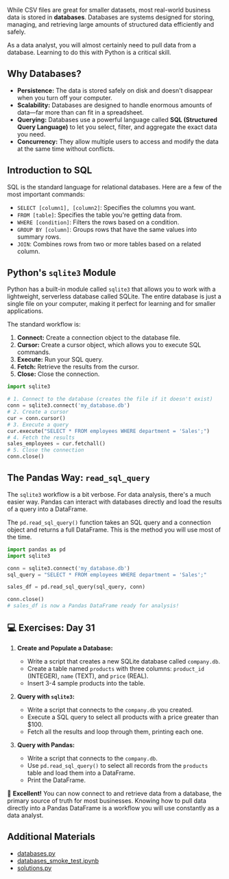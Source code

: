 While CSV files are great for smaller datasets, most real-world business data is stored in **databases**. Databases are systems designed for storing, managing, and retrieving large amounts of structured data efficiently and safely.

As a data analyst, you will almost certainly need to pull data from a database. Learning to do this with Python is a critical skill.

## Why Databases?

- **Persistence:** The data is stored safely on disk and doesn't disappear when you turn off your computer.
- **Scalability:** Databases are designed to handle enormous amounts of data—far more than can fit in a spreadsheet.
- **Querying:** Databases use a powerful language called **SQL (Structured Query Language)** to let you select, filter, and aggregate the exact data you need.
- **Concurrency:** They allow multiple users to access and modify the data at the same time without conflicts.

## Introduction to SQL

SQL is the standard language for relational databases. Here are a few of the most important commands:

- `SELECT [column1], [column2]`: Specifies the columns you want.
- `FROM [table]`: Specifies the table you're getting data from.
- `WHERE [condition]`: Filters the rows based on a condition.
- `GROUP BY [column]`: Groups rows that have the same values into summary rows.
- `JOIN`: Combines rows from two or more tables based on a related column.

## Python's `sqlite3` Module

Python has a built-in module called `sqlite3` that allows you to work with a lightweight, serverless database called SQLite. The entire database is just a single file on your computer, making it perfect for learning and for smaller applications.

The standard workflow is:

1. **Connect:** Create a connection object to the database file.
1. **Cursor:** Create a cursor object, which allows you to execute SQL commands.
1. **Execute:** Run your SQL query.
1. **Fetch:** Retrieve the results from the cursor.
1. **Close:** Close the connection.

```python
import sqlite3

# 1. Connect to the database (creates the file if it doesn't exist)
conn = sqlite3.connect('my_database.db')
# 2. Create a cursor
cur = conn.cursor()
# 3. Execute a query
cur.execute("SELECT * FROM employees WHERE department = 'Sales';")
# 4. Fetch the results
sales_employees = cur.fetchall()
# 5. Close the connection
conn.close()
```

## The Pandas Way: `read_sql_query`

The `sqlite3` workflow is a bit verbose. For data analysis, there's a much easier way. Pandas can interact with databases directly and load the results of a query into a DataFrame.

The `pd.read_sql_query()` function takes an SQL query and a connection object and returns a full DataFrame. This is the method you will use most of the time.

```python
import pandas as pd
import sqlite3

conn = sqlite3.connect('my_database.db')
sql_query = "SELECT * FROM employees WHERE department = 'Sales';"

sales_df = pd.read_sql_query(sql_query, conn)

conn.close()
# sales_df is now a Pandas DataFrame ready for analysis!
```

## 💻 Exercises: Day 31

1. **Create and Populate a Database:**

   - Write a script that creates a new SQLite database called `company.db`.
   - Create a table named `products` with three columns: `product_id` (INTEGER), `name` (TEXT), and `price` (REAL).
   - Insert 3-4 sample products into the table.

1. **Query with `sqlite3`:**

   - Write a script that connects to the `company.db` you created.
   - Execute a SQL query to select all products with a price greater than $100.
   - Fetch all the results and loop through them, printing each one.

1. **Query with Pandas:**

   - Write a script that connects to the `company.db`.
   - Use `pd.read_sql_query()` to select all records from the `products` table and load them into a DataFrame.
   - Print the DataFrame.

🎉 **Excellent!** You can now connect to and retrieve data from a database, the primary source of truth for most businesses. Knowing how to pull data directly into a Pandas DataFrame is a workflow you will use constantly as a data analyst.

## Additional Materials

- [databases.py](https://github.com/saint2706/Coding-For-MBA/blob/main/Day_31_Databases/databases.py)
- [databases_smoke_test.ipynb](https://github.com/saint2706/Coding-For-MBA/blob/main/Day_31_Databases/databases_smoke_test.ipynb)
- [solutions.py](https://github.com/saint2706/Coding-For-MBA/blob/main/Day_31_Databases/solutions.py)
